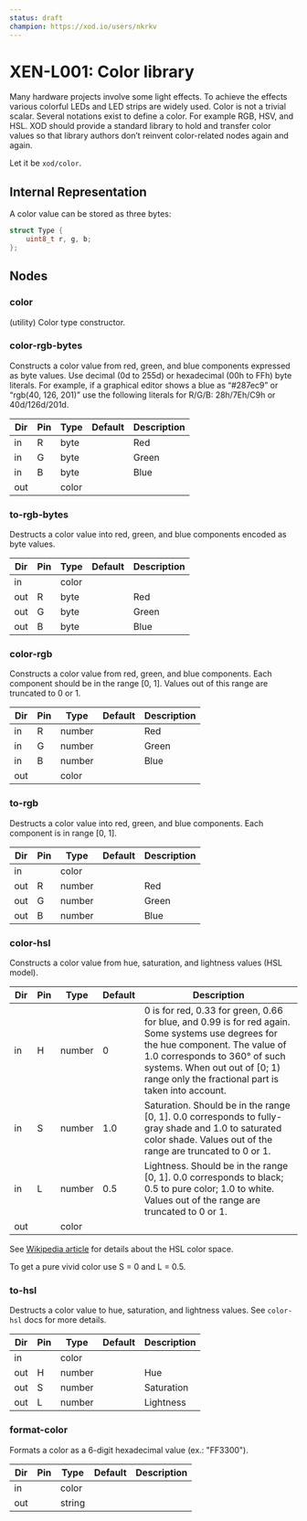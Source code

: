 ```yaml
---
status: draft
champion: https://xod.io/users/nkrkv
---
```


# XEN-L001: Color library

Many hardware projects involve some light effects. To achieve the effects various colorful LEDs and LED strips are widely used. Color is not a trivial scalar. Several notations exist to define a color. For example RGB, HSV, and HSL. XOD should provide a standard library to hold and transfer color values so that library authors don’t reinvent color-related nodes again and again.

Let it be `xod/color`.

## Internal Representation

A color value can be stored as three bytes:

```cpp
struct Type {
    uint8_t r, g, b;
};
```

## Nodes

### color

(utility) Color type constructor.

### color-rgb-bytes

Constructs a color value from red, green, and blue components expressed as byte values. Use decimal (0d to 255d) or hexadecimal (00h to FFh) byte literals. For example, if a graphical editor shows a blue as “#287ec9” or “rgb(40, 126, 201)” use the following literals for R/G/B: 28h/7Eh/C9h or 40d/126d/201d.

| Dir | Pin  | Type    | Default | Description
| --- | ---- | ------- | ------- | -----------
| in  | R    | byte    |         | Red
| in  | G    | byte    |         | Green
| in  | B    | byte    |         | Blue
| out |      | color   |         |

### to-rgb-bytes

Destructs a color value into red, green, and blue components encoded as byte values.

| Dir | Pin  | Type    | Default | Description
| --- | ---- | ------- | ------- | -----------
| in  |      | color   |         |
| out | R    | byte    |         | Red
| out | G    | byte    |         | Green
| out | B    | byte    |         | Blue

### color-rgb

Constructs a color value from red, green, and blue components. Each component should be in the range [0, 1]. Values out of this range are truncated to 0 or 1.

| Dir | Pin  | Type    | Default | Description
| --- | ---- | ------- | ------- | -----------
| in  | R    | number  |         | Red
| in  | G    | number  |         | Green
| in  | B    | number  |         | Blue
| out |      | color   |         |

### to-rgb

Destructs a color value into red, green, and blue components. Each component is in range [0, 1].

| Dir | Pin  | Type    | Default | Description
| --- | ---- | ------- | ------- | -----------
| in  |      | color   |         |
| out | R    | number  |         | Red
| out | G    | number  |         | Green
| out | B    | number  |         | Blue

### color-hsl

Constructs a color value from hue, saturation, and lightness values (HSL model).

| Dir | Pin  | Type    | Default | Description
| --- | ---- | ------- | ------- | -----------
| in  | H    | number  | 0       | 0 is for red, 0.33 for green, 0.66 for blue, and 0.99 is for red again. Some systems use degrees for the hue component. The value of 1.0 corresponds to 360° of such systems. When out out of [0; 1) range only the fractional part is taken into account.
| in  | S    | number  | 1.0     | Saturation. Should be in the range [0, 1]. 0.0 corresponds to fully-gray shade and 1.0 to saturated color shade. Values out of the range are truncated to 0 or 1.
| in  | L    | number  | 0.5     | Lightness. Should be in the range [0, 1]. 0.0 corresponds to black; 0.5 to pure color; 1.0 to white. Values out of the range are truncated to 0 or 1.
| out |      | color   |         |

See [Wikipedia article](https://en.wikipedia.org/wiki/HSL_and_HSV) for details about the HSL color space.

To get a pure vivid color use S = 0 and L = 0.5.

### to-hsl

Destructs a color value to hue, saturation, and lightness values. See `color-hsl` docs for more details.

| Dir | Pin  | Type    | Default | Description
| --- | ---- | ------- | ------- | -----------
| in  |      | color   |         |
| out | H    | number  |         | Hue
| out | S    | number  |         | Saturation
| out | L    | number  |         | Lightness

### format-color

Formats a color as a 6-digit hexadecimal value (ex.: "FF3300").

| Dir | Pin  | Type    | Default | Description
| --- | ---- | ------- | ------- | -----------
| in  |      | color   |         |
| out |      | string  |         |
